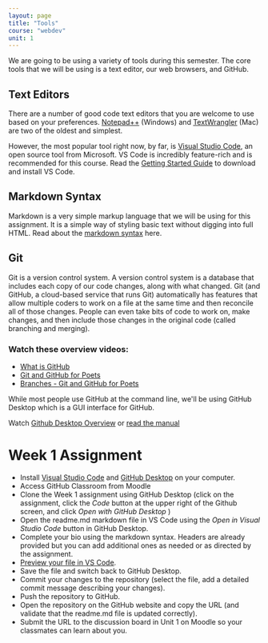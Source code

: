 ```yaml
---
layout: page
title: "Tools"
course: "webdev"
unit: 1
---
```

We are going to be using a variety of tools during this semester. The core tools that we will be using is a text editor, our web browsers, and GitHub.

## Text Editors
There are a number of good code text editors that you are welcome to use based on your preferences. [Notepad++](https://notepad-plus-plus.org/downloads/) (Windows) and [TextWrangler](https://www.barebones.com/products/textwrangler/download.html) (Mac) are two of the oldest and simplest.  

However, the most popular tool right now, by far, is [Visual Studio Code](https://code.visualstudio.com), an open source tool from Microsoft. VS Code is incredibly feature-rich and is recommended for this course. Read the [Getting Started Guide](https://code.visualstudio.com/learn/get-started/basics) to download and install VS Code. 


## Markdown Syntax
Markdown is a very simple markup language that we will be using for this assignment. It is a simple way of styling basic text without digging into full HTML. Read about the [markdown syntax](https://guides.github.com/features/mastering-markdown/) here.

## Git
Git is a version control system. A version control system is a database that includes each copy of our code changes, along with what changed. Git (and GitHub, a cloud-based service that runs Git) automatically has features that allow multiple coders to work on a file at the same time and then reconcile all of those changes. People can even take bits of code to work on, make changes, and then include those changes in the original code (called branching and merging).

### Watch these overview videos:
* [What is GitHub](https://www.youtube.com/watch?v=w3jLJU7DT5E)
* [Git and GitHub for Poets](https://www.youtube.com/watch?v=BCQHnlnPusY&list=PLRqwX-V7Uu6ZF9C0YMKuns9sLDzK6zoiV&index=1)
* [Branches - Git and GitHub for Poets](https://www.youtube.com/watch?v=oPpnCh7InLY&list=PLRqwX-V7Uu6ZF9C0YMKuns9sLDzK6zoiV&index=2)

While most people use GitHub at the command line, we'll be using GitHub Desktop which is a GUI interface for GitHub.

Watch [Github Desktop Overview](https://www.youtube.com/watch?v=S7f8qJscmRE) or [read the manual](https://docs.github.com/en/free-pro-team@latest/desktop/contributing-and-collaborating-using-github-desktop/adding-and-cloning-repositories)

# Week 1 Assignment
 * Install [Visual Studio Code](https://code.visualstudio.com) and [GitHub Desktop](https://desktop.github.com) on your computer. 
 * Access GitHub Classroom from Moodle
 * Clone the Week 1 assignment using GitHub Desktop (click on the assignment, click the *Code* button at the upper right of the Github screen, and click *Open with GitHub Desktop* )
 * Open the readme.md markdown file in VS Code using the *Open in Visual Studio Code* button in GitHub Desktop. 
 * Complete your bio using the markdown syntax. Headers are already provided but you can add additional ones as needed or as directed by the assignment. 
 * [Preview your file in VS Code](https://code.visualstudio.com/docs/languages/markdown). 
 * Save the file and switch back to GitHub Desktop.
 * Commit your changes to the repository (select the file, add a detailed commit message describing your changes).
 * Push the repository to GitHub.
 * Open the repository on the GitHub website and copy the URL (and validate that the readme.md file is updated correctly).
 * Submit the URL to the discussion board in Unit 1 on Moodle so your classmates can learn about you. 